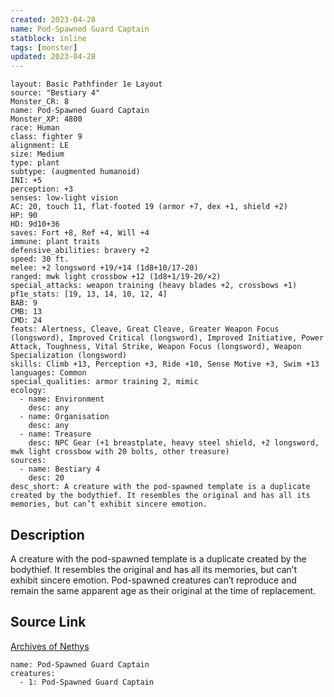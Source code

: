 ```yaml
---
created: 2023-04-28
name: Pod-Spawned Guard Captain
statblock: inline
tags: [monster]
updated: 2023-04-28
---
```

```statblock
layout: Basic Pathfinder 1e Layout
source: "Bestiary 4"
Monster_CR: 8
name: Pod-Spawned Guard Captain
Monster_XP: 4800
race: Human
class: fighter 9
alignment: LE
size: Medium
type: plant
subtype: (augmented humanoid)
INI: +5
perception: +3
senses: low-light vision
AC: 20, touch 11, flat-footed 19 (armor +7, dex +1, shield +2)
HP: 90
HD: 9d10+36
saves: Fort +8, Ref +4, Will +4
immune: plant traits
defensive_abilities: bravery +2
speed: 30 ft.
melee: +2 longsword +19/+14 (1d8+10/17-20)
ranged: mwk light crossbow +12 (1d8+1/19-20/×2)
special_attacks: weapon training (heavy blades +2, crossbows +1)
pf1e_stats: [19, 13, 14, 10, 12, 4]
BAB: 9
CMB: 13
CMD: 24
feats: Alertness, Cleave, Great Cleave, Greater Weapon Focus (longsword), Improved Critical (longsword), Improved Initiative, Power Attack, Toughness, Vital Strike, Weapon Focus (longsword), Weapon Specialization (longsword)
skills: Climb +13, Perception +3, Ride +10, Sense Motive +3, Swim +13
languages: Common
special_qualities: armor training 2, mimic
ecology:
  - name: Environment
    desc: any
  - name: Organisation
    desc: any
  - name: Treasure
    desc: NPC Gear (+1 breastplate, heavy steel shield, +2 longsword, mwk light crossbow with 20 bolts, other treasure)
sources:
  - name: Bestiary 4
    desc: 20
desc_short: A creature with the pod-spawned template is a duplicate created by the bodythief. It resembles the original and has all its memories, but can’t exhibit sincere emotion.
```
## Description
A creature with the pod-spawned template is a duplicate created by the bodythief. It resembles the original and has all its memories, but can’t exhibit sincere emotion.
 Pod-spawned creatures can’t reproduce and remain the same apparent age as their original at the time of replacement.
## Source Link
[Archives of Nethys](https://aonprd.com/MonsterDisplay.aspx?ItemName=Pod-Spawned%20Guard%20Captain)
```encounter-table
name: Pod-Spawned Guard Captain
creatures:
  - 1: Pod-Spawned Guard Captain
```

